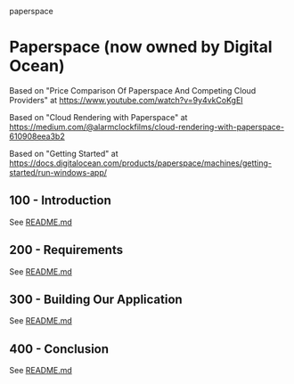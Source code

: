 paperspace
# Paperspace (now owned by Digital Ocean)

Based on "Price Comparison Of Paperspace And Competing Cloud Providers" at https://www.youtube.com/watch?v=9y4vkCoKgEI

Based on "Cloud Rendering with Paperspace" at https://medium.com/@alarmclockfilms/cloud-rendering-with-paperspace-610908eea3b2

Based on "Getting Started" at https://docs.digitalocean.com/products/paperspace/machines/getting-started/run-windows-app/

## 100 - Introduction

See [README.md](./100/README.md)

## 200 - Requirements

See [README.md](./200/README.md)

## 300 - Building Our Application

See [README.md](./300/README.md)

## 400 - Conclusion

See [README.md](./400/README.md)
